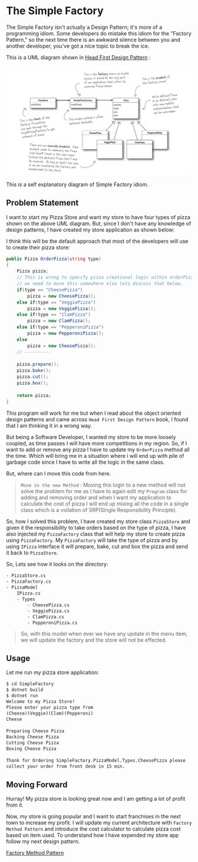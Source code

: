 # The Simple Factory
The Simple Factory isn't actually a Design Pattern; it's more of a programming idiom. Some developers do mistake this idiom for the "Factory Pattern," so the next time there is an awkward silence between you and another developer, you've got a nice topic to break the ice.

This is a UML diagram shown in [Head First Design Pattern](https://www.amazon.in/Head-First-Design-Patterns-Brain-Friendly/dp/9352132777/ref=sr_1_1?s=books&ie=UTF8&qid=1548777791&sr=1-1&keywords=head+first+design+patterns) :

<img src="../Images/SimpleFactory_UML.PNG" data-canonical-src="../Images/SimpleFactory_UML.PNG"/>

This is a self explanatory diagram of Simple Factory idiom.

## Problem Statement

I want to start my Pizza Store and want my store to have four types of pizza shown on the above UML diagram. But, since I don't have any knowledge of design patterns, I have created my store application as shown below:

I think this will be the default approach that most of the developers will use to create their pizza store:

``` c#
public Pizza OrderPizza(string type)
{
    Pizza pizza;
    // This is wrong to specify pizza creational logic within orderPizza() method.
    // we need to move this somewhere else lets discuss that below.
    if(type == "CheesePizza")
        pizza = new CheesePizza();
    else if(type == "VeggiePizza")
        pizza = new VeggiePizza();
    else if(type == "ClamPizza")
        pizza = new ClamPizza();
    else if(type == "PepperoniPizza")
        pizza = new PepperoniPizza();
    else
        pizza = new CheesePizza();
    // ----------

    pizza.prepare();
    pizza.bake();
    pizza.cut();
    pizza.box();

    return pizza;
}
```
This program will work for me but when I read about the object oriented design patterns and came across `Head First Design Pattern` book, I found that I am thinking it in a wrong way.

But being a Software Developer, I wanted my store to be more loosely coupled, as time passes I will have more competitions in my region. So, if I want to add or remove any pizza I have to update my `OrderPizza` method all the time. Which will bring me in a situation where i will end up with pile of garbage code since I have to write all the logic in the same class.

But, where can I move this code from here.
> `Move in the new Method` : Moving this login to a new method will not solve the problem for me as I have to again edit my `Program` class for adding and removing order and when I want my application to calculate the cost of pizza I will end up mixing all the code in a single class which is a voilation of SRP(Single Responsibility Principle).
  
So, how I solved this problem, I have created my store class `PizzaStore` and given it the responsibility to take orders based on the type of pizza, I have also injected my `PizzaFactory` class that will help my store to create pizza using `PizzaFactory`. My `PizzaFactory` will take the type of pizza and by using `IPizza` interface it will prepare, bake, cut and box the pizza and send it back to `PizzaStore`.

So, Lets see how it looks on the directory:

```
- PizzaStore.cs
- PizzaFactory.cs
- PizzaModel
    IPizza.cs
    - Types
        - CheesePizza.cs
        - VeggiePizza.cs
        - ClamPizza.cs
        - PepperoniPizza.cs
```

> So, with this model when ever we have any update in the menu item, we will update the factory and the store will not be effected.

## Usage
Let me run my pizza store application:

```
$ cd SimpleFactory
$ dotnet build
$ dotnet run
Welcome to my Pizza Store!
Please enter your pizza type from
(Cheese)(Veggie)(Clam)(Pepperoni)
Cheese

Preparing Cheese Pizza
Backing Cheese Pizza
Cutting Cheese Pizza
Boxing Cheese Pizza

Thank for Ordering SimpleFactory.PizzaModel.Types.CheesePizza please collect your order from front desk in 15 min.
```

## Moving Forward
Hurray! My pizza store is looking great now and I am getting a lot of profit from it.

Now, my store is going popular and I want to start franchises in the next town to increase my profit. I will update my current architecture with `Factory Method Pattern` and introduce the cost calculator to calculate pizza cost based on item used. To understand how I have expended my store app follow my next design pattern.

[Factory Method Pattern](../Creational_FactoryMethod/README.md)